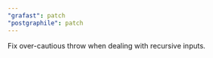 ```yaml
---
"grafast": patch
"postgraphile": patch
---
```


Fix over-cautious throw when dealing with recursive inputs.
